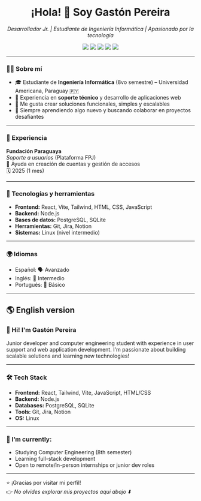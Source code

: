 <!-- Encabezado con badges -->
<h1 align="center">¡Hola! 👋 Soy Gastón Pereira</h1>
<p align="center">
  <em>Desarrollador Jr. | Estudiante de Ingeniería Informática | Apasionado por la tecnología</em>
</p>

<p align="center">
  <img src="https://img.shields.io/badge/React-20232A?style=for-the-badge&logo=react&logoColor=61DAFB"/>
  <img src="https://img.shields.io/badge/Node.js-339933?style=for-the-badge&logo=nodedotjs&logoColor=white"/>
  <img src="https://img.shields.io/badge/PostgreSQL-316192?style=for-the-badge&logo=postgresql&logoColor=white"/>
  <img src="https://img.shields.io/badge/Tailwind_CSS-38B2AC?style=for-the-badge&logo=tailwind-css&logoColor=white"/>
  <img src="https://img.shields.io/badge/Git-F05032?style=for-the-badge&logo=git&logoColor=white"/>
</p>

---

### 👨‍💻 Sobre mí
- 🎓 Estudiante de **Ingeniería Informática** (8vo semestre) – Universidad Americana, Paraguay 🇵🇾  
- 💼 Experiencia en **soporte técnico** y desarrollo de aplicaciones web  
- 🔧 Me gusta crear soluciones funcionales, simples y escalables  
- 🌱 Siempre aprendiendo algo nuevo y buscando colaborar en proyectos desafiantes  

---

### 💼 Experiencia
**Fundación Paraguaya**  
*Soporte a usuarios* (Plataforma FPJ)  
📍 Ayuda en creación de cuentas y gestión de accesos  
🗓️ 2025 (1 mes)

---

### 🧰 Tecnologías y herramientas
- **Frontend:** React, Vite, Tailwind, HTML, CSS, JavaScript  
- **Backend:** Node.js  
- **Bases de datos:** PostgreSQL, SQLite  
- **Herramientas:** Git, Jira, Notion  
- **Sistemas:** Linux (nivel intermedio)  

---

### 🌍 Idiomas
- Español: 🗣️ Avanzado  
- Inglés: 💬 Intermedio  
- Portugués: 🧾 Básico  

---

## 🌎 English version

### 👋 Hi! I'm Gastón Pereira
Junior developer and computer engineering student with experience in user support and web application development. I'm passionate about building scalable solutions and learning new technologies!

---

### 🛠️ Tech Stack
- **Frontend:** React, Tailwind, Vite, JavaScript, HTML/CSS  
- **Backend:** Node.js  
- **Databases:** PostgreSQL, SQLite  
- **Tools:** Git, Jira, Notion  
- **OS:** Linux

---

### 🚀 I’m currently:
- Studying Computer Engineering (8th semester)  
- Learning full-stack development  
- Open to remote/in-person internships or junior dev roles

---

⭐ ¡Gracias por visitar mi perfil!  
👉 *No olvides explorar mis proyectos aquí abajo ⬇️*
